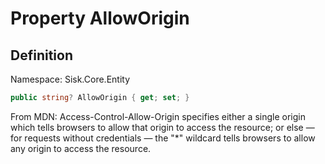 # Property AllowOrigin

## Definition
Namespace: Sisk.Core.Entity

```csharp
public string? AllowOrigin { get; set; }
```

From MDN: Access-Control-Allow-Origin specifies either a single origin which tells browsers to allow that origin to access the resource; or else — for requests without credentials — the "*" wildcard tells browsers to allow any origin to access the resource.

